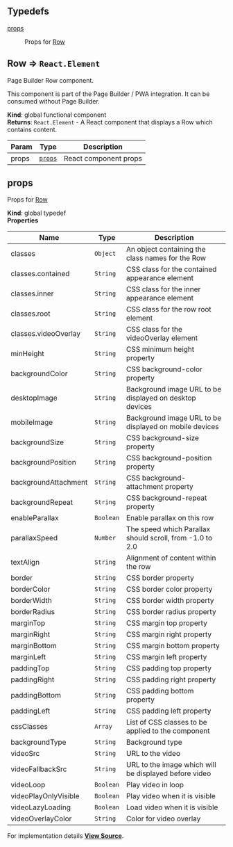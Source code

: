 ## Typedefs

<dl>
<dt><a href="#props">props</a></dt>
<dd><p>Props for <a href="#Row">Row</a></p>
</dd>
</dl>

<a name="Row"></a>

## Row ⇒ <code>React.Element</code>
Page Builder Row component.

This component is part of the Page Builder / PWA integration. It can be consumed without Page Builder.

**Kind**: global functional component  
**Returns**: <code>React.Element</code> - A React component that displays a Row which contains content.  

| Param | Type | Description |
| --- | --- | --- |
| props | [<code>props</code>](#props) | React component props |

<a name="props"></a>

## props
Props for [Row](#Row)

**Kind**: global typedef  
**Properties**

| Name | Type | Description |
| --- | --- | --- |
| classes | <code>Object</code> | An object containing the class names for the Row |
| classes.contained | <code>String</code> | CSS class for the contained appearance element |
| classes.inner | <code>String</code> | CSS class for the inner appearance element |
| classes.root | <code>String</code> | CSS class for the row root element |
| classes.videoOverlay | <code>String</code> | CSS class for the videoOverlay element |
| minHeight | <code>String</code> | CSS minimum height property |
| backgroundColor | <code>String</code> | CSS background-color property |
| desktopImage | <code>String</code> | Background image URL to be displayed on desktop devices |
| mobileImage | <code>String</code> | Background image URL to be displayed on mobile devices |
| backgroundSize | <code>String</code> | CSS background-size property |
| backgroundPosition | <code>String</code> | CSS background-position property |
| backgroundAttachment | <code>String</code> | CSS background-attachment property |
| backgroundRepeat | <code>String</code> | CSS background-repeat property |
| enableParallax | <code>Boolean</code> | Enable parallax on this row |
| parallaxSpeed | <code>Number</code> | The speed which Parallax should scroll, from -1.0 to 2.0 |
| textAlign | <code>String</code> | Alignment of content within the row |
| border | <code>String</code> | CSS border property |
| borderColor | <code>String</code> | CSS border color property |
| borderWidth | <code>String</code> | CSS border width property |
| borderRadius | <code>String</code> | CSS border radius property |
| marginTop | <code>String</code> | CSS margin top property |
| marginRight | <code>String</code> | CSS margin right property |
| marginBottom | <code>String</code> | CSS margin bottom property |
| marginLeft | <code>String</code> | CSS margin left property |
| paddingTop | <code>String</code> | CSS padding top property |
| paddingRight | <code>String</code> | CSS padding right property |
| paddingBottom | <code>String</code> | CSS padding bottom property |
| paddingLeft | <code>String</code> | CSS padding left property |
| cssClasses | <code>Array</code> | List of CSS classes to be applied to the component |
| backgroundType | <code>String</code> | Background type |
| videoSrc | <code>String</code> | URL to the video |
| videoFallbackSrc | <code>String</code> | URL to the image which will be displayed before video |
| videoLoop | <code>Boolean</code> | Play video in loop |
| videoPlayOnlyVisible | <code>Boolean</code> | Play video when it is visible |
| videoLazyLoading | <code>Boolean</code> | Load video when it is visible |
| videoOverlayColor | <code>String</code> | Color for video overlay |



For implementation details [**View Source**](https://github.com/magento/pwa-studio/blob/develop/packages/pagebuilder/lib/ContentTypes/Row/row.js).